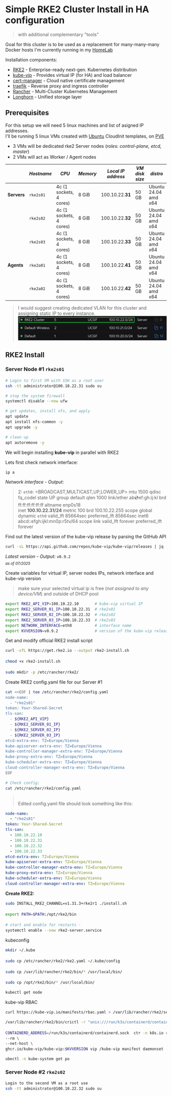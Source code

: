# Simple RKE2 Cluster Install in HA configuration
> with additional complementary "tools"<br/>

Goal for this cluster is to be used as a replacement for many-many-many Docker hosts I'm currently running in my [HomeLab](https://github.com/thecubbe/HomeLab)

Installation components:
- [RKE2](https://docs.rke2.io) - Enterprise-ready next-gen. Kubernetes distribution
- [kube-vip](https://kube-vip.io/) - Provides virtual IP (for HA) and load balancer
- [cert-manager](https://cert-manager.io) - Cloud native certificate management
- [traefik](https://traefik.io/traefik) - Reverse proxy and ingress controller 
- [Rancher](https://www.suse.com/products/suse-rancher/) - Multi-Cluster Kubernetes Management
- [Longhorn](https://longhorn.io) - Unified storage layer

## Prerequisites
For this setup we will need 5 linux machines and list of asigned IP addresses.<br/>
I'll be running 5 linux VMs created with [Ubuntu](https://cloud-images.ubuntu.com/) CloudInit templates, on [PVE](https://pve.proxmox.com/)

- 3 VMs will be dedicated rke2 Server nodes (*roles: control-plane, etcd, master*)
- 2 VMs will act as Worker / Agent nodes

| | *Hostname* | *CPU* | *Memory* | *Local IP address* | *VM disk size* | *distro* |
|---| --- | --- | --- | --- | --- | --- |
| **Servers** |`rke2s01` | 4c (1 sockets, 4 cores) | 8 GiB | 100.10.22.**31** | 50 GB | Ubuntu 24.04 amd x64 |
|             |`rke2s02` | 4c (1 sockets, 4 cores) | 8 GiB | 100.10.22.**32** | 50 GB | Ubuntu 24.04 amd x64 |
|             |`rke2s03` | 4c (1 sockets, 4 cores) | 8 GiB | 100.10.22.**33** | 50 GB | Ubuntu 24.04 amd x64 |
| **Agents**  |`rke2a01` | 4c (1 sockets, 4 cores) | 8 GiB | 100.10.22.**41** | 50 GB | Ubuntu 24.04 amd x64 |
|             |`rke2a02` | 4c (1 sockets, 4 cores) | 8 GiB | 100.10.22.**42** | 50 GB | Ubuntu 24.04 amd x64 |

>I would suggest creating dedicated VLAN for this cluster and assigning static IP to every instance.<br/>
>![vlan_example](images/vlan_example.png)



## RKE2 Install
### Server Node #1 `rke2s01`

```bash
# Login to first VM with SSH as a root user
ssh -tt administrator@100.10.22.31 sudo su
```
```bash
# stop the system firewall
systemctl disable --now ufw
```
```bash
# get updates, install nfs, and apply
apt update
apt install nfs-common -y  
apt upgrade -y
```
```bash
# clean up
apt autoremove -y
```

We will begin installing **kube-vip** in parallel with RKE2

Lets first check network interface:
```bash
ip a
```
*Network interface - Output:* <br/>
>2: `eth0`: <BROADCAST,MULTICAST,UP,LOWER_UP> mtu 1500 qdisc fq_codel state UP group default qlen 1000
>    link/ether ab:cd:ef:gh:ij:kl brd ff:ff:ff:ff:ff:ff
>    altname enp0s18 <br/>
>    inet **100.10.22.31/24** metric 100 brd 100.10.22.255 scope global dynamic `eth0`
>       valid_lft 85664sec preferred_lft 85664sec
>    inet6 abcd::efgh:ijkl:mn0p:r5tv/64 scope link
>       valid_lft forever preferred_lft forever

Find out the latest version of the kube-vip release by parsing the GitHub API
```bash
curl -sL https://api.github.com/repos/kube-vip/kube-vip/releases | jq -r ".[0].name"
```
*Latest version - Output:* `v0.9.2` <br/>
<sub>*as of 07/2025*</sub>



Create variables for virtual IP, server nodes IPs, network interface and kube-vip version
> make sure your selected virtual ip is free (*not assigned to any device/VM*) and outside of DHCP pool
```bash 
export RKE2_API_VIP=100.10.22.10       # kube-vip virtual IP 
export RKE2_SERVER_01_IP=100.10.22.31  # rke2s01
export RKE2_SERVER_02_IP=100.10.22.32  # rke2s02
export RKE2_SERVER_03_IP=100.10.22.33  # rke2s03
export NETWORK_INTERFACE=eth0          # interface name
export KVVERSION=v0.9.2                # version of the kube-vip release
```

Get and modify official RKE2 install script
```bash 
curl -sfL https://get.rke2.io --output rke2-install.sh

chmod +x rke2-install.sh

sudo mkdir -p /etc/rancher/rke2/
```


Create RKE2 config.yaml file for our Server #1 
```bash 
cat <<EOF | tee /etc/rancher/rke2/config.yaml
node-name:
  - "rke2s01"
token: Your-Shared-Secret 
tls-san:
  - ${RKE2_API_VIP}
  - ${RKE2_SERVER_01_IP}
  - ${RKE2_SERVER_02_IP}
  - ${RKE2_SERVER_03_IP}
etcd-extra-env: TZ=Europe/Vienna
kube-apiserver-extra-env: TZ=Europe/Vienna
kube-controller-manager-extra-env: TZ=Europe/Vienna
kube-proxy-extra-env: TZ=Europe/Vienna
kube-scheduler-extra-env: TZ=Europe/Vienna
cloud-controller-manager-extra-env: TZ=Europe/Vienna
EOF
```

```bash
# Check config:
cat /etc/rancher/rke2/config.yaml
```

> <br/>
>Edited config.yaml file should look something like this:
```yaml
node-name:
  - "rke2s01"
token: Your-Shared-Secret 
tls-san:
  - 100.10.22.10
  - 100.10.22.31
  - 100.10.22.32
  - 100.10.22.33
etcd-extra-env: TZ=Europe/Vienna
kube-apiserver-extra-env: TZ=Europe/Vienna
kube-controller-manager-extra-env: TZ=Europe/Vienna
kube-proxy-extra-env: TZ=Europe/Vienna
kube-scheduler-extra-env: TZ=Europe/Vienna
cloud-controller-manager-extra-env: TZ=Europe/Vienna
```
**Create RKE2:**
```bash
sudo INSTALL_RKE2_CHANNEL=v1.31.3+rke2r1 ./install.sh

export PATH=$PATH:/opt/rke2/bin

# start and enable for restarts - 
systemctl enable --now rke2-server.service
```

kubeconfig
```bash
mkdir ~/.kube

sudo cp /etc/rancher/rke2/rke2.yaml ~/.kube/config

sudo cp /var/lib/rancher/rke2/bin/* /usr/local/bin/

sudo cp /opt/rke2/bin/* /usr/local/bin/
```

```bash 
kubectl get node
```

kube-vip RBAC
```bash
curl https://kube-vip.io/manifests/rbac.yaml > /var/lib/rancher/rke2/server/manifests/kube-vip-rbac.yaml
```

```bash 
/var/lib/rancher/rke2/bin/crictl -r "unix:///run/k3s/containerd/containerd.sock"  pull ghcr.io/kube-vip/kube-vip:$KUBE_VIP_VERSION

CONTAINERD_ADDRESS=/run/k3s/containerd/containerd.sock  ctr -n k8s.io run \
--rm \
--net-host \
ghcr.io/kube-vip/kube-vip:$KVVERSION vip /kube-vip manifest daemonset --arp --interface $NETWORK_INTERFACE --address $RKE2_API_VIP --controlplane  --leaderElection --taint --services --inCluster | tee /var/lib/rancher/rke2/server/manifests/kube-vip.yaml
```

```bash 
ubectl -n kube-system get po
```


### Server Node #2 `rke2s02`

```bash
Login to the second VM as a root use
ssh -tt administrator@100.10.22.32 sudo su
```
